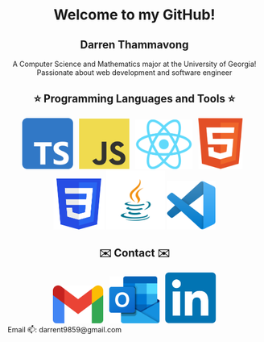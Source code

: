 <h1 align="center">Welcome to my GitHub!</h1>

<h2 align="center">Darren Thammavong</h2>

<p align="center">A Computer Science and Mathematics major at the University of Georgia! Passionate about web development and software engineer</p>

<h2 align="center">⭐️ Programming Languages and Tools ⭐️</h2>
<div align="center">
  <img src="./imgs/tools/ts.png" alt="TypeScript" width="101"> &nbsp
  <img src="./imgs/tools/js.png" alt="JavaScript" width="100"> &nbsp
  <img src="./imgs/tools/react.png" alt="React" width="113"> &nbsp
  <img src="./imgs/tools/html.svg" alt="HTML" width="88"> &nbsp
  <img src="./imgs/tools/css.png" alt="CSS" width="101">
  <img src="./imgs/tools/java.png" alt="Java" width="117">
  <img src="./imgs/tools/vscode.png" alt="Visual Studio Code" width="96">
</div>

<h2 align="center">✉️ Contact ✉️</h2>
<div align="center">
  <img src="./imgs/contacts/gmail.webp" alt="Gmail" width="100"> &nbsp
  <img src="./imgs/contacts/outlook.png" alt="Outlook" width="100"> &nbsp
  <img src="./imgs/contacts/linkedin.png" alt="LinkedIn" width="101">
</div>
Email 📫: darrent9859@gmail.com

<!---
Darren-Tham/Darren-Tham is a ✨ special ✨ repository because its `README.md` (this file) appears on your GitHub profile.
You can click the Preview link to take a look at your changes.
--->
